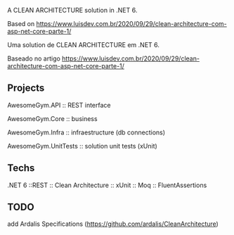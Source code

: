 A CLEAN ARCHITECTURE solution in .NET 6.

Based on https://www.luisdev.com.br/2020/09/29/clean-architecture-com-asp-net-core-parte-1/

Uma solution de CLEAN ARCHITECTURE em .NET 6.

Baseado no artigo https://www.luisdev.com.br/2020/09/29/clean-architecture-com-asp-net-core-parte-1/

## Projects

AwesomeGym.API :: REST interface

AwesomeGym.Core :: business

AwesomeGym.Infra :: infraestructure (db connections)

AwesomeGym.UnitTests :: solution unit tests (xUnit)

## Techs

.NET 6 ::REST :: Clean Architecture :: xUnit :: Moq :: FluentAssertions

## TODO

add Ardalis Specifications (https://github.com/ardalis/CleanArchitecture)
